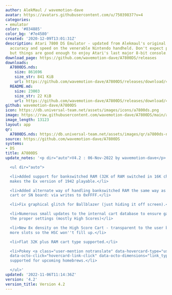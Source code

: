 ```yaml
---
author: AlekMaul / wavemotion-dave
avatar: https://avatars.githubusercontent.com/u/75039837?v=4
categories:
- emulator
color: '#834885'
color_bg: '#7e4580'
created: '2020-12-09T13:01:31Z'
description: Atari 7800 DS Emulator - updated from Alekmaul's original. Striving for
  accuracy and speed on the venerable Nintendo handheld. Don't expect perfect emulation
  but things are good enough to enjoy Atari's last major 8-bit console.
download_page: https://github.com/wavemotion-dave/A7800DS/releases
downloads:
  A7800DS.nds:
    size: 861696
    size_str: 841 KiB
    url: https://github.com/wavemotion-dave/A7800DS/releases/download/4.2/A7800DS.nds
  README.md:
    size: 23003
    size_str: 22 KiB
    url: https://github.com/wavemotion-dave/A7800DS/releases/download/4.2/README.md
github: wavemotion-dave/A7800DS
icon: https://db.universal-team.net/assets/images/icons/a7800ds.png
image: https://raw.githubusercontent.com/wavemotion-dave/A7800DS/main/arm9/gfx/bgTop.png
image_length: 13123
layout: app
qr:
  A7800DS.nds: https://db.universal-team.net/assets/images/qr/a7800ds-nds.png
source: https://github.com/wavemotion-dave/A7800DS
systems:
- DS
title: A7800DS
update_notes: '<p dir="auto">V4.2 : 06-Nov-2022 by wavemotion-dave</p>

  <ul dir="auto">

  <li>Added support for bankswitched RAM (32K of RAM switched in 16K chunks). This
  makes the Ex version of 1942 playable.</li>

  <li>Added alternate way of handling bankswitched RAM the same way as the DragonFly
  cart or SN board: via writes to 0xFFFF.</li>

  <li>Fix graphical glitch for Ballblazer (just hiding it off screen).</li>

  <li>Numerous small updates to the internal cart database to ensure game run with
  the proper settings (mostly High Scores)</li>

  <li>New 8x density on the High Score Cart - transparent to the user but provides
  more slots so the HSC won''t fill up.</li>

  <li>Flat 32K plus RAM cart type supported.</li>

  <li>Pokey <a class="user-mention notranslate" data-hovercard-type="user" data-hovercard-url="/users/800/hovercard"
  data-octo-click="hovercard-link-click" data-octo-dimensions="link_type:self" href="https://github.com/800">@800</a>
  supported for upcoming homebrews.</li>

  </ul>'
updated: '2022-11-06T11:14:36Z'
version: '4.2'
version_title: Version 4.2
---
```

